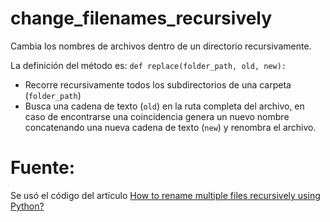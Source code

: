 # change_filenames_recursively
Cambia los nombres de archivos dentro de un directorio recursivamente.

La definición del método es: `def replace(folder_path, old, new):`

* Recorre recursivamente todos los subdirectorios de una carpeta (`folder_path`)
* Busca una cadena de texto (`old`) en la ruta completa del archivo, en caso de encontrarse una coincidencia genera un nuevo nombre concatenando una nueva cadena de texto (`new`) y renombra el archivo.

# Fuente: 
Se usó el código del artículo [How to rename multiple files recursively using Python?](https://www.tutorialspoint.com/How-to-rename-multiple-files-recursively-using-Python)